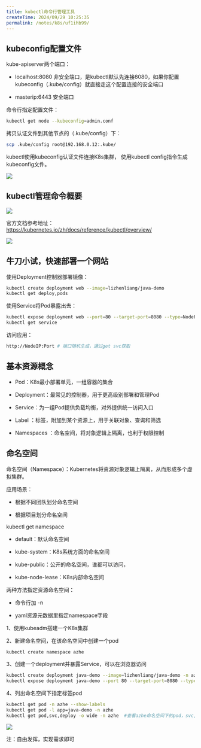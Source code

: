 ```yaml
---
title: kubectl命令行管理工具
createTime: 2024/09/29 10:25:35
permalink: /notes/k8s/uf1ihb99/
---
```

## kubeconfig配置文件



kube-apiserver两个端口：

- localhost:8080  非安全端口，是kubectl默认先连接8080，如果你配置kubeconfig（.kube/config）就直接走这个配置连接的安全端口

- masterip:6443   安全端口



命令行指定配置文件：

```bash
kubectl get node --kubeconfig=admin.conf
```



拷贝认证文件到其他节点的（.kube/config）下：

```bash
scp .kube/config root@192.168.0.12:.kube/
```



kubectl使用kubeconfig认证文件连接K8s集群， 使用kubectl config指令生成kubeconfig文件。



![](/images/44B7D7962FFC4A6084E5B03245B92B45clipboard.png)



## kubectl管理命令概要



![](/images/B5A0EFF109924D819F7F247722B89244clipboard.png)

官方文档参考地址：https://kubernetes.io/zh/docs/reference/kubectl/overview/



![](/images/FE0CA664ABC643C6AC7DF7A84860042Cclipboard.png)



## 牛刀小试，快速部署一个网站



使用Deployment控制器部署镜像：

```bash
kubectl create deployment web --image=lizhenliang/java-demo 
kubectl get deploy,pods
```

使用Service将Pod暴露出去：

```bash
kubectl expose deployment web --port=80 --target-port=8080 --type=NodePort 
kubectl get service
```

访问应用：

```bash
http://NodeIP:Port # 端口随机生成，通过get svc获取
```



## 基本资源概念



- Pod：K8s最小部署单元，一组容器的集合 

- Deployment：最常见的控制器，用于更高级别部署和管理Pod 

- Service：为一组Pod提供负载均衡，对外提供统一访问入口 

- Label ：标签，附加到某个资源上，用于关联对象、查询和筛选 

- Namespaces ：命名空间，将对象逻辑上隔离，也利于权限控制



## 命名空间



命名空间（Namespace）：Kubernetes将资源对象逻辑上隔离，从而形成多个虚拟集群。



应用场景： 

- 根据不同团队划分命名空间 

- 根据项目划分命名空间



kubectl get namespace 

- default：默认命名空间 

- kube-system：K8s系统方面的命名空间 

- kube-public：公开的命名空间，谁都可以访问， 

- kube-node-lease：K8s内部命名空间



两种方法指定资源命名空间： 

- 命令行加 -n 

- yaml资源元数据里指定namespace字段







1、使用kubeadm搭建一个K8s集群 

2、新建命名空间，在该命名空间中创建一个pod 

```bash
kubectl create namespace azhe
```

3、创建一个deployment并暴露Service，可以在浏览器访问 

```bash
kubectl create deployment java-demo --image=lizhenliang/java-demo -n azhe 
kubectl expose deployment java-demo --port 80 --target-port=8080 --type=NodePort  -n azhe 
```

4、列出命名空间下指定标签pod

```bash
kubectl get pod -n azhe --show-labels
kubectl get pod -l app=java-demo -n azhe 
kubectl get pod,svc,deploy -o wide -n azhe  #查看azhe命名空间下的pod，svc,deploy资源
```



![](/images/4D8950519EAC4C08B9D400C984FD4308clipboard.png)

注：自由发挥，实现需求即可

